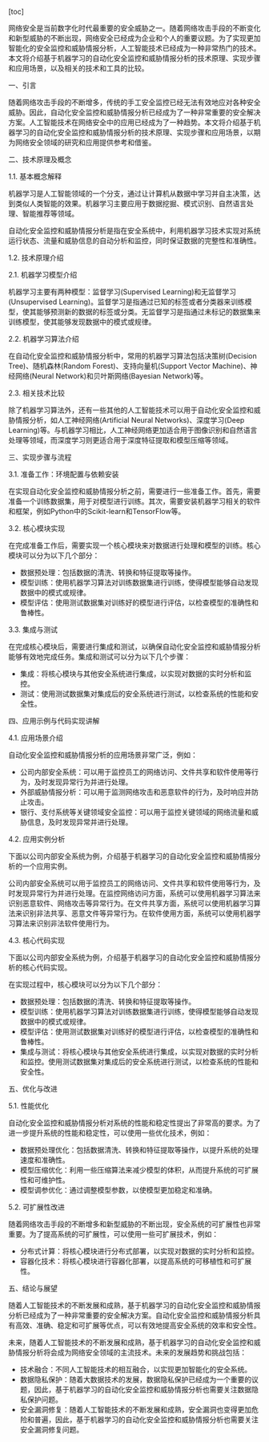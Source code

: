 
[toc]                    
                
                
网络安全是当前数字化时代最重要的安全威胁之一。随着网络攻击手段的不断变化和新型威胁的不断出现，网络安全已经成为企业和个人的重要议题。为了实现更加智能化的安全监控和威胁情报分析，人工智能技术已经成为一种非常热门的技术。本文将介绍基于机器学习的自动化安全监控和威胁情报分析的技术原理、实现步骤和应用场景，以及相关的技术和工具的比较。

一、引言

随着网络攻击手段的不断增多，传统的手工安全监控已经无法有效地应对各种安全威胁。因此，自动化安全监控和威胁情报分析已经成为了一种非常重要的安全解决方案。人工智能技术在网络安全中的应用已经成为了一种趋势。本文将介绍基于机器学习的自动化安全监控和威胁情报分析的技术原理、实现步骤和应用场景，以期为网络安全领域的研究和应用提供参考和借鉴。

二、技术原理及概念

1.1. 基本概念解释

机器学习是人工智能领域的一个分支，通过让计算机从数据中学习并自主决策，达到类似人类智能的效果。机器学习主要应用于数据挖掘、模式识别、自然语言处理、智能推荐等领域。

自动化安全监控和威胁情报分析是指在安全系统中，利用机器学习技术实现对系统运行状态、流量和威胁信息的自动分析和监控，同时保证数据的完整性和准确性。

1.2. 技术原理介绍

2.1. 机器学习模型介绍

机器学习主要有两种模型：监督学习(Supervised Learning)和无监督学习(Unsupervised Learning)。监督学习是指通过已知的标签或者分类器来训练模型，使其能够预测新的数据的标签或分类。无监督学习是指通过未标记的数据集来训练模型，使其能够发现数据中的模式或规律。

2.2. 机器学习算法介绍

在自动化安全监控和威胁情报分析中，常用的机器学习算法包括决策树(Decision Tree)、随机森林(Random Forest)、支持向量机(Support Vector Machine)、神经网络(Neural Network)和贝叶斯网络(Bayesian Network)等。

2.3. 相关技术比较

除了机器学习算法外，还有一些其他的人工智能技术可以用于自动化安全监控和威胁情报分析，如人工神经网络(Artificial Neural Networks)、深度学习(Deep Learning)等。与机器学习相比，人工神经网络更加适合用于图像识别和自然语言处理等领域，而深度学习则更适合用于深度特征提取和模型压缩等领域。

三、实现步骤与流程

3.1. 准备工作：环境配置与依赖安装

在实现自动化安全监控和威胁情报分析之前，需要进行一些准备工作。首先，需要准备一个训练数据集，用于对模型进行训练。其次，需要安装机器学习相关的软件和框架，例如Python中的Scikit-learn和TensorFlow等。

3.2. 核心模块实现

在完成准备工作后，需要实现一个核心模块来对数据进行处理和模型的训练。核心模块可以分为以下几个部分：

- 数据预处理：包括数据的清洗、转换和特征提取等操作。
- 模型训练：使用机器学习算法对训练数据集进行训练，使得模型能够自动发现数据中的模式或规律。
- 模型评估：使用测试数据集对训练好的模型进行评估，以检查模型的准确性和鲁棒性。

3.3. 集成与测试

在完成核心模块后，需要进行集成和测试，以确保自动化安全监控和威胁情报分析能够有效地完成任务。集成和测试可以分为以下几个步骤：

- 集成：将核心模块与其他安全系统进行集成，以实现对数据的实时分析和监控。
- 测试：使用测试数据集对集成后的安全系统进行测试，以检查系统的性能和安全性。

四、应用示例与代码实现讲解

4.1. 应用场景介绍

自动化安全监控和威胁情报分析的应用场景非常广泛，例如：

- 公司内部安全系统：可以用于监控员工的网络访问、文件共享和软件使用等行为，及时发现异常行为并进行处理。
- 外部威胁情报分析：可以用于监测网络攻击和恶意软件的行为，及时响应并防止攻击。
- 银行、支付系统等关键领域安全监控：可以用于监控关键领域的网络流量和威胁信息，及时发现异常并进行处理。

4.2. 应用实例分析

下面以公司内部安全系统为例，介绍基于机器学习的自动化安全监控和威胁情报分析的一个应用实例。

公司内部安全系统可以用于监控员工的网络访问、文件共享和软件使用等行为，及时发现异常行为并进行处理。在监控网络访问方面，系统可以使用机器学习算法来识别恶意软件、网络攻击等异常行为。在文件共享方面，系统可以使用机器学习算法来识别非法共享、恶意文件等异常行为。在软件使用方面，系统可以使用机器学习算法来识别非法软件使用行为。

4.3. 核心代码实现

下面以公司内部安全系统为例，介绍基于机器学习的自动化安全监控和威胁情报分析的核心代码实现。

在实现过程中，核心模块可以分为以下几个部分：

- 数据预处理：包括数据的清洗、转换和特征提取等操作。
- 模型训练：使用机器学习算法对训练数据集进行训练，使得模型能够自动发现数据中的模式或规律。
- 模型评估：使用测试数据集对训练好的模型进行评估，以检查模型的准确性和鲁棒性。
- 集成与测试：将核心模块与其他安全系统进行集成，以实现对数据的实时分析和监控。使用测试数据集对集成后的安全系统进行测试，以检查系统的性能和安全性。

五、优化与改进

5.1. 性能优化

自动化安全监控和威胁情报分析对系统的性能和稳定性提出了非常高的要求。为了进一步提升系统的性能和稳定性，可以使用一些优化技术，例如：

- 数据预处理优化：包括数据清洗、转换和特征提取等操作，以提升系统的处理速度和准确性。
- 模型压缩优化：利用一些压缩算法来减少模型的体积，从而提升系统的可扩展性和可维护性。
- 模型调参优化：通过调整模型参数，以使模型更加稳定和准确。

5.2. 可扩展性改进

随着网络攻击手段的不断增多和新型威胁的不断出现，安全系统的可扩展性也非常重要。为了提高系统的可扩展性，可以使用一些可扩展技术，例如：

- 分布式计算：将核心模块进行分布式部署，以实现对数据的实时分析和监控。
- 容器化技术：将核心模块进行容器化部署，以提高系统的可移植性和可扩展性。

五、结论与展望

随着人工智能技术的不断发展和成熟，基于机器学习的自动化安全监控和威胁情报分析已经成为了一种非常重要的安全解决方案。自动化安全监控和威胁情报分析具有高效、准确、稳定和可扩展等优点，可以有效地提高安全系统的效率和安全性。

未来，随着人工智能技术的不断发展和成熟，基于机器学习的自动化安全监控和威胁情报分析将会成为网络安全领域的主流技术。未来的发展趋势和挑战包括：

- 技术融合：不同人工智能技术的相互融合，以实现更加智能化的安全系统。
- 数据隐私保护：随着大数据技术的发展，数据隐私保护已经成为一个重要的议题，因此，基于机器学习的自动化安全监控和威胁情报分析也需要关注数据隐私保护问题。
- 安全漏洞修复：随着人工智能技术的不断发展和成熟，安全漏洞也变得更加危险和普遍，因此，基于机器学习的自动化安全监控和威胁情报分析也需要关注安全漏洞修复问题。

